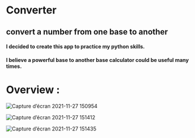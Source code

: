 # Converter
## convert a number from one base to another
#### I decided to create this app to practice my python skills. 
#### I believe a powerful base to another base calculator could be useful many times.
#
#
# Overview :

![Capture d’écran 2021-11-27 150954](https://user-images.githubusercontent.com/95029347/143684931-2455c955-0ba8-4710-9cb7-8c1987c0b217.png)


![Capture d’écran 2021-11-27 151412](https://user-images.githubusercontent.com/95029347/143685235-36feeebe-04d2-488e-8547-9f453753875f.png)


![Capture d’écran 2021-11-27 151435](https://user-images.githubusercontent.com/95029347/143685239-a30789f4-0ad1-49b2-910d-3192c4786a32.png)
